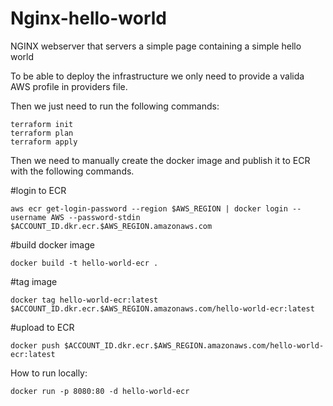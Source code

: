 # Nginx-hello-world

NGINX webserver that servers a simple page containing a simple hello world


To be able to deploy the infrastructure we only need to provide a valida AWS profile in providers file.

Then we just need to run the following commands:
```
terraform init
terraform plan
terraform apply
```

Then we need to manually create the docker image and publish it to ECR with the following commands.

#login to ECR
```
aws ecr get-login-password --region $AWS_REGION | docker login --username AWS --password-stdin $ACCOUNT_ID.dkr.ecr.$AWS_REGION.amazonaws.com
```

#build docker image
```
docker build -t hello-world-ecr .
```

#tag image
```
docker tag hello-world-ecr:latest $ACCOUNT_ID.dkr.ecr.$AWS_REGION.amazonaws.com/hello-world-ecr:latest
```

#upload to ECR
```
docker push $ACCOUNT_ID.dkr.ecr.$AWS_REGION.amazonaws.com/hello-world-ecr:latest
```

How to run locally:
```
docker run -p 8080:80 -d hello-world-ecr
```